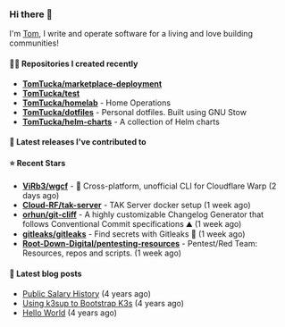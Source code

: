 ### Hi there 👋

I'm [Tom](https://tomwithers.dev), I write and operate software for a living and love building communities! 

#### 👨‍💻 Repositories I created recently
- **[TomTucka/marketplace-deployment](https://github.com/TomTucka/marketplace-deployment)**
- **[TomTucka/test](https://github.com/TomTucka/test)**
- **[TomTucka/homelab](https://github.com/TomTucka/homelab)** - Home Operations
- **[TomTucka/dotfiles](https://github.com/TomTucka/dotfiles)** - Personal dotfiles. Built using  GNU Stow
- **[TomTucka/helm-charts](https://github.com/TomTucka/helm-charts)** - A collection of Helm charts

#### 🚀 Latest releases I've contributed to



#### ⭐ Recent Stars


- **[ViRb3/wgcf](https://github.com/ViRb3/wgcf)** - 🚤 Cross-platform, unofficial CLI for Cloudflare Warp (2 days ago)
- **[Cloud-RF/tak-server](https://github.com/Cloud-RF/tak-server)** - TAK Server docker setup (1 week ago)
- **[orhun/git-cliff](https://github.com/orhun/git-cliff)** - A highly customizable Changelog Generator that follows Conventional Commit specifications ⛰️  (1 week ago)
- **[gitleaks/gitleaks](https://github.com/gitleaks/gitleaks)** - Find secrets with Gitleaks 🔑 (1 week ago)
- **[Root-Down-Digital/pentesting-resources](https://github.com/Root-Down-Digital/pentesting-resources)** - Pentest/Red Team: Resources, repos and scripts. (1 week ago)

#### 📄 Latest blog posts
- [Public Salary History](https://tomwithers.dev/posts/public-salary-history/) (4 years ago)
- [Using k3sup to Bootstrap K3s](https://tomwithers.dev/posts/k3s-bootstrap/) (4 years ago)
- [Hello World](https://tomwithers.dev/posts/hello-world/) (4 years ago)
